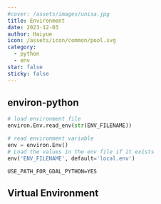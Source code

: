 ```yaml
---
#cover: /assets/images/unisa.jpg
title: Environment
date: 2023-12-03
author: Haiyue
icon: /assets/icon/common/pool.svg
category:
  - python
  - env
star: false
sticky: false
---
```


## environ-python

``` python
# load environment file
environ.Env.read_env(str(ENV_FILENAME))

# read environment variable
env = environ.Env()
# Load the values in the env file if it exists
env('ENV_FILENAME', default='local.env')
```

``` env
USE_PATH_FOR_GDAL_PYTHON=YES
```


## Virtual Environment


